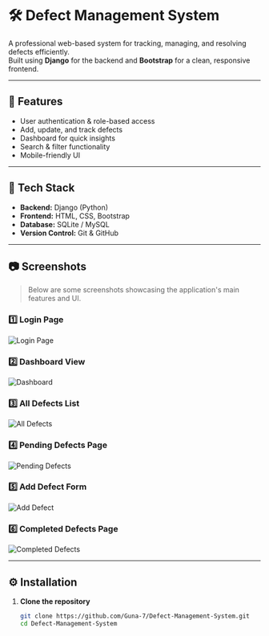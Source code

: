 # 🛠️ Defect Management System

A professional web-based system for tracking, managing, and resolving defects efficiently.  
Built using **Django** for the backend and **Bootstrap** for a clean, responsive frontend.

---

## 📌 Features
- User authentication & role-based access
- Add, update, and track defects
- Dashboard for quick insights
- Search & filter functionality
- Mobile-friendly UI

---

## 🚀 Tech Stack
- **Backend:** Django (Python)
- **Frontend:** HTML, CSS, Bootstrap
- **Database:** SQLite / MySQL
- **Version Control:** Git & GitHub

---

## 📷 Screenshots

> Below are some screenshots showcasing the application's main features and UI.

### 1️⃣ Login Page  
![Login Page](screenshots/Screenshot_2025-08-13_232542.png)

### 2️⃣ Dashboard View  
![Dashboard](screenshots/Screenshot_2025-08-13_232609.png)

### 3️⃣ All Defects List  
![All Defects](screenshots/Screenshot_2025-08-13_232633.png)

### 4️⃣ Pending Defects Page  
![Pending Defects](screenshots/Screenshot_2025-08-13_232653.png)

### 5️⃣ Add Defect Form  
![Add Defect](screenshots/Screenshot_2025-08-13_232708.png)

### 6️⃣ Completed Defects Page  
![Completed Defects](screenshots/Screenshot_2025-08-13_232721.png)

---

## ⚙️ Installation

1. **Clone the repository**  
   ```bash
   git clone https://github.com/Guna-7/Defect-Management-System.git
   cd Defect-Management-System
